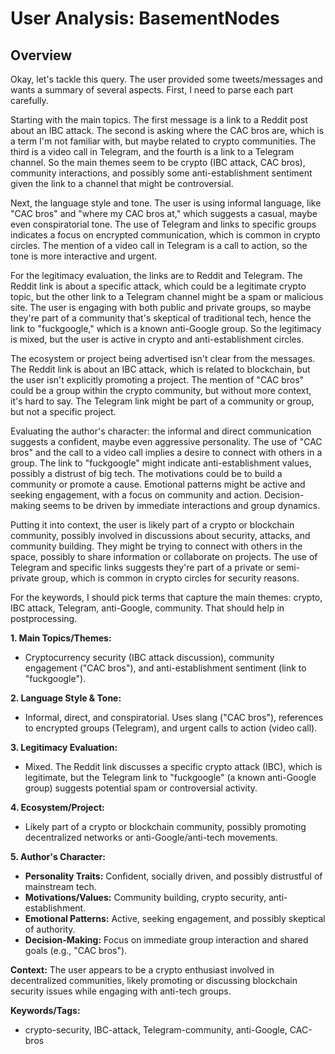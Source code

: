 # User Analysis: BasementNodes

## Overview

<think>
Okay, let's tackle this query. The user provided some tweets/messages and wants a summary of several aspects. First, I need to parse each part carefully.

Starting with the main topics. The first message is a link to a Reddit post about an IBC attack. The second is asking where the CAC bros are, which is a term I'm not familiar with, but maybe related to crypto communities. The third is a video call in Telegram, and the fourth is a link to a Telegram channel. So the main themes seem to be crypto (IBC attack, CAC bros), community interactions, and possibly some anti-establishment sentiment given the link to a channel that might be controversial.

Next, the language style and tone. The user is using informal language, like "CAC bros" and "where my CAC bros at," which suggests a casual, maybe even conspiratorial tone. The use of Telegram and links to specific groups indicates a focus on encrypted communication, which is common in crypto circles. The mention of a video call in Telegram is a call to action, so the tone is more interactive and urgent.

For the legitimacy evaluation, the links are to Reddit and Telegram. The Reddit link is about a specific attack, which could be a legitimate crypto topic, but the other link to a Telegram channel might be a spam or malicious site. The user is engaging with both public and private groups, so maybe they're part of a community that's skeptical of traditional tech, hence the link to "fuckgoogle," which is a known anti-Google group. So the legitimacy is mixed, but the user is active in crypto and anti-establishment circles.

The ecosystem or project being advertised isn't clear from the messages. The Reddit link is about an IBC attack, which is related to blockchain, but the user isn't explicitly promoting a project. The mention of "CAC bros" could be a group within the crypto community, but without more context, it's hard to say. The Telegram link might be part of a community or group, but not a specific project.

Evaluating the author's character: the informal and direct communication suggests a confident, maybe even aggressive personality. The use of "CAC bros" and the call to a video call implies a desire to connect with others in a group. The link to "fuckgoogle" might indicate anti-establishment values, possibly a distrust of big tech. The motivations could be to build a community or promote a cause. Emotional patterns might be active and seeking engagement, with a focus on community and action. Decision-making seems to be driven by immediate interactions and group dynamics.

Putting it into context, the user is likely part of a crypto or blockchain community, possibly involved in discussions about security, attacks, and community building. They might be trying to connect with others in the space, possibly to share information or collaborate on projects. The use of Telegram and specific links suggests they're part of a private or semi-private group, which is common in crypto circles for security reasons.

For the keywords, I should pick terms that capture the main themes: crypto, IBC attack, Telegram, anti-Google, community. That should help in postprocessing.
</think>

**1. Main Topics/Themes:**  
- Cryptocurrency security (IBC attack discussion), community engagement ("CAC bros"), and anti-establishment sentiment (link to "fuckgoogle").  

**2. Language Style & Tone:**  
- Informal, direct, and conspiratorial. Uses slang ("CAC bros"), references to encrypted groups (Telegram), and urgent calls to action (video call).  

**3. Legitimacy Evaluation:**  
- Mixed. The Reddit link discusses a specific crypto attack (IBC), which is legitimate, but the Telegram link to "fuckgoogle" (a known anti-Google group) suggests potential spam or controversial activity.  

**4. Ecosystem/Project:**  
- Likely part of a crypto or blockchain community, possibly promoting decentralized networks or anti-Google/anti-tech movements.  

**5. Author's Character:**  
- **Personality Traits:** Confident, socially driven, and possibly distrustful of mainstream tech.  
- **Motivations/Values:** Community building, crypto security, anti-establishment.  
- **Emotional Patterns:** Active, seeking engagement, and possibly skeptical of authority.  
- **Decision-Making:** Focus on immediate group interaction and shared goals (e.g., "CAC bros").  

**Context:** The user appears to be a crypto enthusiast involved in decentralized communities, likely promoting or discussing blockchain security issues while engaging with anti-tech groups.  

**Keywords/Tags:**  
- crypto-security, IBC-attack, Telegram-community, anti-Google, CAC-bros